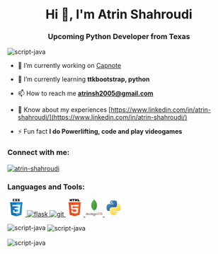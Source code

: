 <h1 align="center">Hi 👋, I'm Atrin Shahroudi</h1>
<h3 align="center">Upcoming Python Developer from Texas</h3>

<p align="left"> <img src="https://komarev.com/ghpvc/?username=script-java&label=Profile%20views&color=0e75b6&style=flat" alt="script-java" /> </p>

- 🔭 I’m currently working on [Capnote](https://github.com/Script-Java/Capinote)

- 🌱 I’m currently learning **ttkbootstrap, python**

- 📫 How to reach me **atrinsh2005@gmail.com**

- 📄 Know about my experiences [https://www.linkedin.com/in/atrin-shahroudi/](https://www.linkedin.com/in/atrin-shahroudi/)

- ⚡ Fun fact **I do Powerlifting, code and play videogames**

<h3 align="left">Connect with me:</h3>
<p align="left">
<a href="https://linkedin.com/in/atrin-shahroudi" target="blank"><img align="center" src="https://raw.githubusercontent.com/rahuldkjain/github-profile-readme-generator/master/src/images/icons/Social/linked-in-alt.svg" alt="atrin-shahroudi" height="30" width="40" /></a>
</p>

<h3 align="left">Languages and Tools:</h3>
<p align="left"> <a href="https://www.w3schools.com/css/" target="_blank" rel="noreferrer"> <img src="https://raw.githubusercontent.com/devicons/devicon/master/icons/css3/css3-original-wordmark.svg" alt="css3" width="40" height="40"/> </a> <a href="https://flask.palletsprojects.com/" target="_blank" rel="noreferrer"> <img src="https://www.vectorlogo.zone/logos/pocoo_flask/pocoo_flask-icon.svg" alt="flask" width="40" height="40"/> </a> <a href="https://git-scm.com/" target="_blank" rel="noreferrer"> <img src="https://www.vectorlogo.zone/logos/git-scm/git-scm-icon.svg" alt="git" width="40" height="40"/> </a> <a href="https://www.w3.org/html/" target="_blank" rel="noreferrer"> <img src="https://raw.githubusercontent.com/devicons/devicon/master/icons/html5/html5-original-wordmark.svg" alt="html5" width="40" height="40"/> </a> <a href="https://www.mongodb.com/" target="_blank" rel="noreferrer"> <img src="https://raw.githubusercontent.com/devicons/devicon/master/icons/mongodb/mongodb-original-wordmark.svg" alt="mongodb" width="40" height="40"/> </a> <a href="https://www.python.org" target="_blank" rel="noreferrer"> <img src="https://raw.githubusercontent.com/devicons/devicon/master/icons/python/python-original.svg" alt="python" width="40" height="40"/> </a> </p>

<p><img align="left" src="https://github-readme-stats.vercel.app/api/top-langs?username=script-java&show_icons=true&locale=en&layout=compact" alt="script-java" /></p>

<p>&nbsp;<img align="center" src="https://github-readme-stats.vercel.app/api?username=script-java&show_icons=true&locale=en" alt="script-java" /></p>

<p><img align="center" src="https://github-readme-streak-stats.herokuapp.com/?user=script-java&" alt="script-java" /></p>
